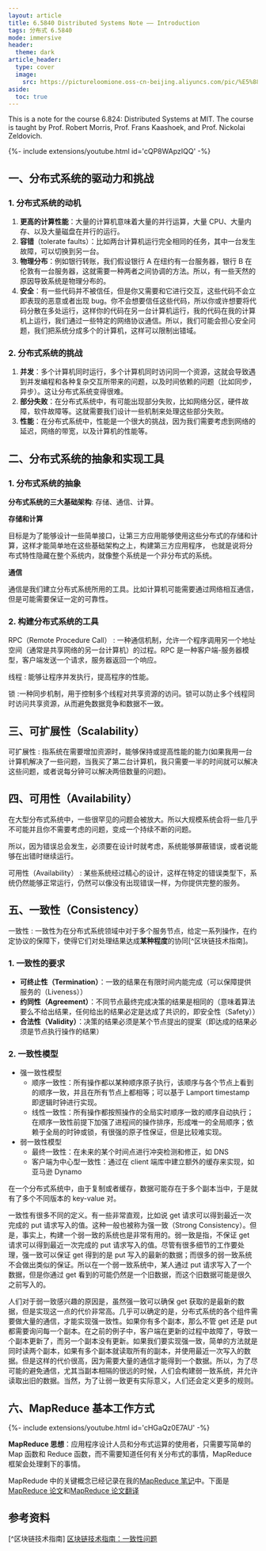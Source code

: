 ```yaml
---
layout: article
title: 6.5840 Distributed Systems Note —— Introduction
tags: 分布式 6.5840
mode: immersive
header:
  theme: dark
article_header:
  type: cover
  image:
    src: https://pictureloomione.oss-cn-beijing.aliyuncs.com/pic/%E5%88%86%E5%B8%83%E5%BC%8F%E7%B3%BB%E7%BB%9F/113897929_p0_master1200.jpg
aside:
  toc: true
---
```


This is a note for the course 6.824: Distributed Systems at MIT. The course is taught by Prof. Robert Morris, Prof. Frans Kaashoek, and Prof. Nickolai Zeldovich.

<!--more-->

<div>{%- include extensions/youtube.html id='cQP8WApzIQQ' -%}</div>

## 一、分布式系统的驱动力和挑战

### 1. 分布式系统的动机

1. **更高的计算性能**：大量的计算机意味着大量的并行运算，大量 CPU、大量内存、以及大量磁盘在并行的运行。
2. **容错**（tolerate faults）：比如两台计算机运行完全相同的任务，其中一台发生故障，可以切换到另一台。
3. **物理分布**：例如银行转账，我们假设银行 A 在纽约有一台服务器，银行 B 在伦敦有一台服务器，这就需要一种两者之间协调的方法。所以，有一些天然的原因导致系统是物理分布的。
4. **安全**：有一些代码并不被信任，但是你又需要和它进行交互，这些代码不会立即表现的恶意或者出现 bug。你不会想要信任这些代码，所以你或许想要将代码分散在多处运行，这样你的代码在另一台计算机运行，我的代码在我的计算机上运行，我们通过一些特定的网络协议通信。所以，我们可能会担心安全问题，我们把系统分成多个的计算机，这样可以限制出错域。

### 2. 分布式系统的挑战

1. **并发**：多个计算机同时运行，多个计算机同时访问同一个资源，这就会导致遇到并发编程和各种复杂交互所带来的问题，以及时间依赖的问题（比如同步，异步）。这让分布式系统变得很难。
2. **部分失败**：在分布式系统中，有可能出现部分失败，比如网络分区，硬件故障，软件故障等。这就需要我们设计一些机制来处理这些部分失败。
3. **性能**：在分布式系统中，性能是一个很大的挑战，因为我们需要考虑到网络的延迟，网络的带宽，以及计算机的性能等。

## 二、分布式系统的抽象和实现工具

### 1. 分布式系统的抽象

**分布式系统的三大基础架构**: 存储、通信、计算。

**存储和计算**

目标是为了能够设计一些简单接口，让第三方应用能够使用这些分布式的存储和计算，这样才能简单地在这些基础架构之上，构建第三方应用程序， 也就是说将分布式特性隐藏在整个系统内，就像整个系统是一个非分布式的系统。

**通信**

通信是我们建立分布式系统所用的工具。比如计算机可能需要通过网络相互通信，但是可能需要保证一定的可靠性。

### 2. 构建分布式系统的工具

RPC（Remote Procedure Call）
: 一种通信机制，允许一个程序调用另一个地址空间（通常是共享网络的另一台计算机）的过程。RPC 是一种客户端-服务器模型，客户端发送一个请求，服务器返回一个响应。

线程
: 能够让程序并发执行，提高程序的性能。

锁
:一种同步机制，用于控制多个线程对共享资源的访问。锁可以防止多个线程同时访问共享资源，从而避免数据竞争和数据不一致。

## 三、可扩展性（Scalability）

可扩展性
: 指系统在需要增加资源时，能够保持或提高性能的能力(如果我用一台计算机解决了一些问题，当我买了第二台计算机，我只需要一半的时间就可以解决这些问题，或者说每分钟可以解决两倍数量的问题)。

## 四、可用性（Availability）

在大型分布式系统中，一些很罕见的问题会被放大。所以大规模系统会将一些几乎不可能并且你不需要考虑的问题，变成一个持续不断的问题。

所以，因为错误总会发生，必须要在设计时就考虑，系统能够屏蔽错误，或者说能够在出错时继续运行。

可用性（Availability）
: 某些系统经过精心的设计，这样在特定的错误类型下，系统仍然能够正常运行，仍然可以像没有出现错误一样，为你提供完整的服务。

## 五、一致性（Consistency）

一致性
: 一致性为在分布式系统领域中对于多个服务节点，给定一系列操作，在约定协议的保障下，使得它们对处理结果达成**某种程度**的协同[^区块链技术指南]。

### 1. 一致性的要求

- **可终止性（Termination）**：一致的结果在有限时间内能完成（可以保障提供服务的（Liveness））
- **约同性（Agreement）**：不同节点最终完成决策的结果是相同的（意味着算法要么不给出结果，任何给出的结果必定是达成了共识的，即安全性（Safety））
- **合法性（Validity）**：决策的结果必须是某个节点提出的提案（即达成的结果必须是节点执行操作的结果）

### 2. 一致性模型

- 强一致性模型
  - 顺序一致性：所有操作都以某种顺序原子执行，该顺序与各个节点上看到的顺序一致，并且在所有节点上都相等；可以基于 Lamport timestamp 即逻辑时钟进行实现。
  - 线性一致性：所有操作都按照操作的全局实时顺序一致的顺序自动执行；在顺序一致性前提下加强了进程间的操作排序，形成唯一的全局顺序；依赖于全局的时钟或锁，有很强的原子性保证，但是比较难实现。
- 弱一致性模型
  - 最终一致性：在未来的某个时间点进行冲突检测和修正，如 DNS
  - 客户端为中心型一致性：通过在 client 端库中建立额外的缓存来实现，如亚马逊 Dynamo

在一个分布式系统中，由于复制或者缓存，数据可能存在于多个副本当中，于是就有了多个不同版本的 key-value 对。

一致性有很多不同的定义。有一些非常直观，比如说 get 请求可以得到最近一次完成的 put 请求写入的值。这种一般也被称为强一致（Strong Consistency）。但是，事实上，构建一个弱一致的系统也是非常有用的。弱一致是指，不保证 get 请求可以得到最近一次完成的 put 请求写入的值。尽管有很多细节的工作要处理，强一致可以保证 get 得到的是 put 写入的最新的数据；而很多的弱一致系统不会做出类似的保证。所以在一个弱一致系统中，某人通过 put 请求写入了一个数据，但是你通过 get 看到的可能仍然是一个旧数据，而这个旧数据可能是很久之前写入的。

人们对于弱一致感兴趣的原因是，虽然强一致可以确保 get 获取的是最新的数据，但是实现这一点的代价非常高。几乎可以确定的是，分布式系统的各个组件需要做大量的通信，才能实现强一致性。如果你有多个副本，那么不管 get 还是 put 都需要询问每一个副本。在之前的例子中，客户端在更新的过程中故障了，导致一个副本更新了，而另一个副本没有更新。如果我们要实现强一致，简单的方法就是同时读两个副本，如果有多个副本就读取所有的副本，并使用最近一次写入的数据。但是这样的代价很高，因为需要大量的通信才能得到一个数据。所以，为了尽可能的避免通信，尤其当副本相隔的很远的时候，人们会构建弱一致系统，并允许读取出旧的数据。当然，为了让弱一致更有实际意义，人们还会定义更多的规则。

## 六、MapReduce 基本工作方式

<div>{%- include extensions/youtube.html id='cHGaQz0E7AU' -%}</div>

**MapReduce 思想**：应用程序设计人员和分布式运算的使用者，只需要写简单的 Map 函数和 Reduce 函数，而不需要知道任何有关分布式的事情，MapReduce 框架会处理剩下的事情。

MapRedude 中的关键概念已经记录在我的[MapReduce 笔记](https://gusj1420.cc/2023/03/12/Map-Reduce%E8%AE%BA%E6%96%87%E9%98%85%E8%AF%BB.html)中。下面是[MapReduce 论文](https://pdos.csail.mit.edu/6.824/papers/mapreduce.pdf)和[MapReduce 论文翻译](https://orange1438.github.io/pdf/Google-MapReduce.pdf)

## 参考资料

[^区块链技术指南] [区块链技术指南：一致性问题](https://www.iminho.me/wiki/docs/blockchain_guide/distribute_system-intro.md)

